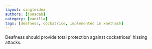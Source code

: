 ```yaml
---
layout: singleidea
authors: [jonadab]
category: [vanilla]
tags: [deafness, cockatrice, implemented in xnethack]
---
```

Deafness should provide total protection against cockatrices' hissing attacks.
